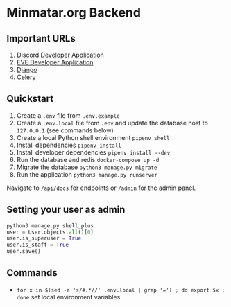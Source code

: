 # Minmatar.org Backend

## Important URLs
1. [Discord Developer Application](https://discord.com/developers/applications)
1. [EVE Developer Application](https://developers.eveonline.com/)
1. [Django](https://www.djangoproject.com/)
1. [Celery](https://docs.celeryq.dev/en/stable/getting-started/introduction.html)


## Quickstart
1. Create a `.env` file from `.env.example`
1. Create a `.env.local` file from `.env` and update the database host to `127.0.0.1` (see commands below)
1. Create a local Python shell environment `pipenv shell`
1. Install dependencies `pipenv install`
1. Install developer dependencies `pipenv install --dev`
1. Run the database and redis `docker-compose up -d`
1. Migrate the database `python3 manage.py migrate`
1. Run the application `python3 manage.py runserver`

Navigate to `/api/docs` for endpoints or `/admin` for the admin panel.

## Setting your user as admin
```python
python3 manage.py shell_plus
user = User.objects.all()[0]
user.is_superuser = True
user.is_staff = True
user.save()
```

## Commands
- `for x in $(sed -e 's/#.*//' .env.local | grep '=') ; do export $x ; done` set local environment variables